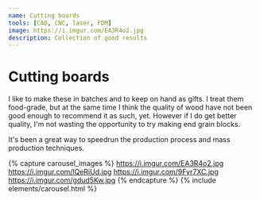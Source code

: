 ```yaml
---
name: Cutting boards
tools: [CAD, CNC, laser, FDM]
image: https://i.imgur.com/EA3R4o2.jpg
description: Collection of good results
---
```


# Cutting boards

I like to make these in batches and to keep on hand as gifts. I treat them food-grade, but at the same time I think the quality of wood have not been good enough to recommend it as such, yet. However if I do get better quality, I'm not wasting the opportunity to try making end grain blocks.

It's been a great way to speedrun the production process and mass production techniques.

{% capture carousel_images %}
https://i.imgur.com/EA3R4o2.jpg
https://i.imgur.com/lQeRiUd.jpg
https://i.imgur.com/9Fyr7XC.jpg
https://i.imgur.com/gdud5Kw.jpg
{% endcapture %}
{% include elements/carousel.html %}